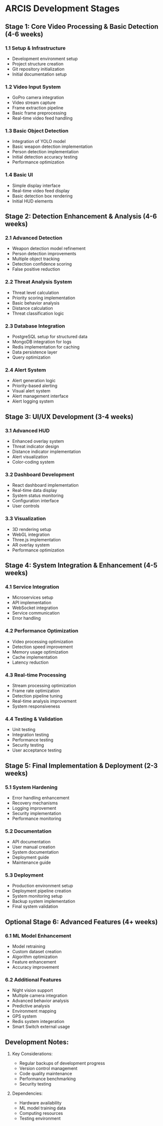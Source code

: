 # ARCIS Development Stages

## Stage 1: Core Video Processing & Basic Detection (4-6 weeks)
### 1.1 Setup & Infrastructure
- Development environment setup
- Project structure creation
- Git repository initialization
- Initial documentation setup

### 1.2 Video Input System
- GoPro camera integration
- Video stream capture
- Frame extraction pipeline
- Basic frame preprocessing
- Real-time video feed handling

### 1.3 Basic Object Detection
- Integration of YOLO model
- Basic weapon detection implementation
- Person detection implementation
- Initial detection accuracy testing
- Performance optimization

### 1.4 Basic UI
- Simple display interface
- Real-time video feed display
- Basic detection box rendering
- Initial HUD elements

## Stage 2: Detection Enhancement & Analysis (4-6 weeks)
### 2.1 Advanced Detection
- Weapon detection model refinement
- Person detection improvements
- Multiple object tracking
- Detection confidence scoring
- False positive reduction

### 2.2 Threat Analysis System
- Threat level calculation
- Priority scoring implementation
- Basic behavior analysis
- Distance calculation
- Threat classification logic

### 2.3 Database Integration
- PostgreSQL setup for structured data
- MongoDB integration for logs
- Redis implementation for caching
- Data persistence layer
- Query optimization

### 2.4 Alert System
- Alert generation logic
- Priority-based alerting
- Visual alert system
- Alert management interface
- Alert logging system

## Stage 3: UI/UX Development (3-4 weeks)
### 3.1 Advanced HUD
- Enhanced overlay system
- Threat indicator design
- Distance indicator implementation
- Alert visualization
- Color-coding system

### 3.2 Dashboard Development
- React dashboard implementation
- Real-time data display
- System status monitoring
- Configuration interface
- User controls

### 3.3 Visualization
- 3D rendering setup
- WebGL integration
- Three.js implementation
- AR overlay system
- Performance optimization

## Stage 4: System Integration & Enhancement (4-5 weeks)
### 4.1 Service Integration
- Microservices setup
- API implementation
- WebSocket integration
- Service communication
- Error handling

### 4.2 Performance Optimization
- Video processing optimization
- Detection speed improvement
- Memory usage optimization
- Cache implementation
- Latency reduction

### 4.3 Real-time Processing
- Stream processing optimization
- Frame rate optimization
- Detection pipeline tuning
- Real-time analysis improvement
- System responsiveness

### 4.4 Testing & Validation
- Unit testing
- Integration testing
- Performance testing
- Security testing
- User acceptance testing

## Stage 5: Final Implementation & Deployment (2-3 weeks)
### 5.1 System Hardening
- Error handling enhancement
- Recovery mechanisms
- Logging improvement
- Security implementation
- Performance monitoring

### 5.2 Documentation
- API documentation
- User manual creation
- System documentation
- Deployment guide
- Maintenance guide

### 5.3 Deployment
- Production environment setup
- Deployment pipeline creation
- System monitoring setup
- Backup system implementation
- Final system validation

## Optional Stage 6: Advanced Features (4+ weeks)
### 6.1 ML Model Enhancement
- Model retraining
- Custom dataset creation
- Algorithm optimization
- Feature enhancement
- Accuracy improvement


### 6.2 Additional Features
- Night vision support
- Multiple camera integration
- Advanced behavior analysis
- Predictive analysis
- Environment mapping
- GPS system
- Redis system integeration
- Smart Switch external usage 

## Development Notes:

1. Key Considerations:
   - Regular backups of development progress
   - Version control management
   - Code quality maintenance
   - Performance benchmarking
   - Security testing

2. Dependencies:
   - Hardware availability
   - ML model training data
   - Computing resources
   - Testing environment
